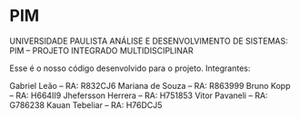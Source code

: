 # PIM
UNIVERSIDADE PAULISTA ANÁLISE E DESENVOLVIMENTO DE SISTEMAS:
PIM – PROJETO INTEGRADO MULTIDISCIPLINAR

Esse é o nosso código desenvolvido para o projeto.
Integrantes:

Gabriel Leão – RA: R832CJ6
Mariana de Souza – RA: R863999
Bruno Kopp – RA: H664II9
Jhefersson Herrera – RA: H751853
Vitor Pavaneli – RA: G786238
Kauan Tebeliar – RA: H76DCJ5
